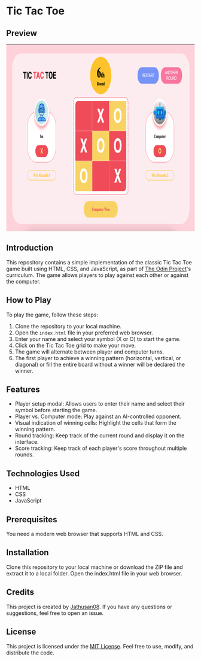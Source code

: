# Tic Tac Toe

## Preview

<img src="image.png" alt="Tic Tac toe" width="800" height="500">

## Introduction

This repository contains a simple implementation of the classic Tic Tac Toe game built using HTML, CSS, and JavaScript, as part of [The Odin Project](https://www.theodinproject.com/lessons/node-path-javascript-tic-tac-toe/)'s curriculum. The game allows players to play against each other or against the computer.

## How to Play

To play the game, follow these steps:

1. Clone the repository to your local machine.
2. Open the `index.html` file in your preferred web browser.
3. Enter your name and select your symbol (X or O) to start the game.
4. Click on the Tic Tac Toe grid to make your move.
5. The game will alternate between player and computer turns.
6. The first player to achieve a winning pattern (horizontal, vertical, or diagonal) or fill the entire board without a winner will be declared the winner.

## Features

- Player setup modal: Allows users to enter their name and select their symbol before starting the game.
- Player vs. Computer mode: Play against an AI-controlled opponent.
- Visual indication of winning cells: Highlight the cells that form the winning pattern.
- Round tracking: Keep track of the current round and display it on the interface.
- Score tracking: Keep track of each player's score throughout multiple rounds.

## Technologies Used

- HTML
- CSS
- JavaScript

## Prerequisites

You need a modern web browser that supports HTML and CSS.

## Installation

Clone this repository to your local machine or download the ZIP file and extract it to a local folder. Open the index.html file in your web browser.

## Credits

This project is created by [Jathusan08](https://github.com/Jathusan08). If you have any questions or suggestions, feel free to open an issue.

## License

This project is licensed under the [MIT License](LICENSE). Feel free to use, modify, and distribute the code.
